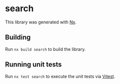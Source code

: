 # search

This library was generated with [Nx](https://nx.dev).

## Building

Run `nx build search` to build the library.

## Running unit tests

Run `nx test search` to execute the unit tests via [Vitest](https://vitest.dev/).
